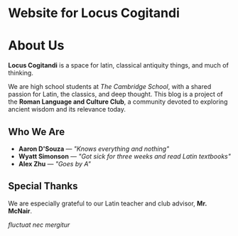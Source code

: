 # Website for Locus Cogitandi 


# About Us

**Locus Cogitandi** is a space for latin, classical antiquity things, and much of thinking.

We are high school students at *The Cambridge School*, with a shared passion for Latin, the classics, and deep thought. This blog is a project of the **Roman Language and Culture Club**, a community devoted to exploring ancient wisdom and its relevance today.

## Who We Are

- **Aaron D'Souza** — *"Knows everything and nothing"*
- **Wyatt Simonson** — *"Got sick for three weeks and read Latin textbooks"*
- **Alex Zhu** — *"Goes by A"*

## Special Thanks

We are especially grateful to our Latin teacher and club advisor, **Mr. McNair**.


*fluctuat nec mergitur*
